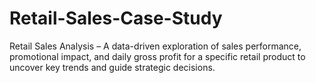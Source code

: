 # Retail-Sales-Case-Study
Retail Sales Analysis – A data-driven exploration of sales performance, promotional impact, and daily gross profit for a specific retail product to uncover key trends and guide strategic decisions.
